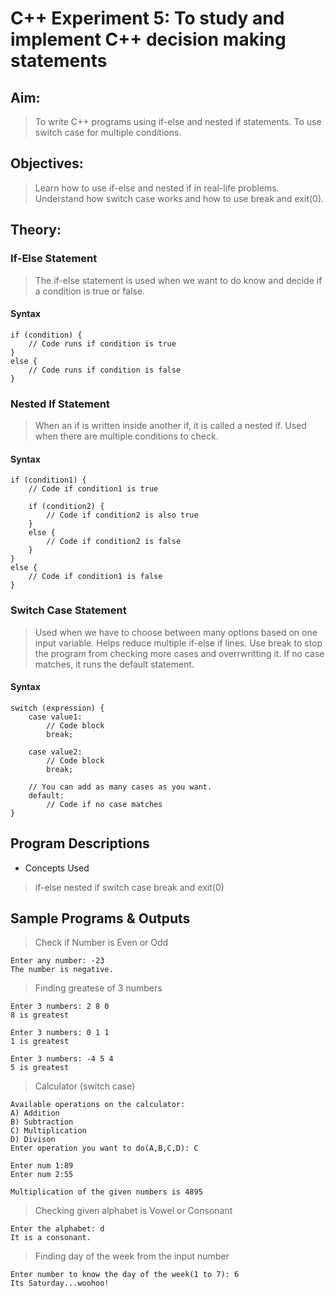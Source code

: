 # C++ Experiment 5: To study and implement C++ decision making statements

## Aim: 
> To write C++ programs using if-else and nested if statements.
> To use switch case for multiple conditions.

## Objectives:
> Learn how to use if-else and nested if in real-life problems.
> Understand how switch case works and how to use break and exit(0).

## Theory:
### If-Else Statement
> The if-else statement is used when we want to do know and decide if a condition is true or false.

#### Syntax
```
if (condition) {
    // Code runs if condition is true
}
else {
    // Code runs if condition is false
}
```
### Nested If Statement
> When an if is written inside another if, it is called a nested if.
> Used when there are multiple conditions to check.
 
#### Syntax
```
if (condition1) {
    // Code if condition1 is true

    if (condition2) {
        // Code if condition2 is also true
    }
    else {
        // Code if condition2 is false
    }
}
else {
    // Code if condition1 is false
}
```
### Switch Case Statement
> Used when we have to choose between many options based on one input variable.
> Helps reduce multiple if-else if lines.
> Use break to stop the program from checking more cases and overrwritting it.
> If no case matches, it runs the default statement.

#### Syntax
```
switch (expression) {
    case value1:
        // Code block 
        break;

    case value2:
        // Code block
        break;

    // You can add as many cases as you want.
    default:
        // Code if no case matches
}
```
## Program Descriptions
- Concepts Used
> if-else
> nested if
> switch case
> break and exit(0)

## Sample Programs & Outputs

> Check if Number is Even or Odd
```
Enter any number: -23  
The number is negative.
```
> Finding greatese of 3 numbers 
```
Enter 3 numbers: 2 8 0
8 is greatest
```

```
Enter 3 numbers: 0 1 1
1 is greatest
```
```
Enter 3 numbers: -4 5 4
5 is greatest
```

> Calculator (switch case)
``` 
Available operations on the calculator:
A) Addition
B) Subtraction
C) Multiplication
D) Divison
Enter operation you want to do(A,B,C,D): C

Enter num 1:89
Enter num 2:55

Multiplication of the given numbers is 4895
```
> Checking given alphabet is Vowel or Consonant
```
Enter the alphabet: d
It is a consonant.
```
> Finding day of the week from the input number
```
Enter number to know the day of the week(1 to 7): 6
Its Saturday...woohoo!
```
